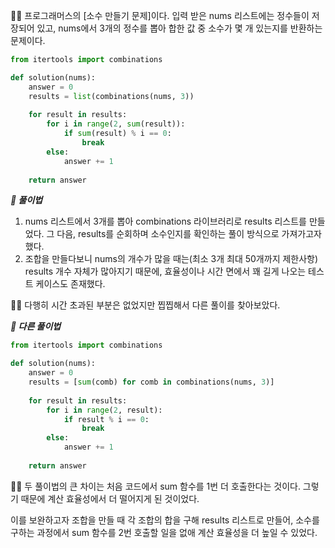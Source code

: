 🧑‍💻 프로그래머스의 [소수 만들기 문제]이다. 입력 받은 nums 리스트에는 정수들이 저장되어 있고, nums에서 3개의 정수를 뽑아 합한 값 중 소수가 몇 개 있는지를 반환하는 문제이다.

```python
from itertools import combinations

def solution(nums):
    answer = 0
    results = list(combinations(nums, 3))
    
    for result in results:
        for i in range(2, sum(result)):
            if sum(result) % i == 0:
                break
        else:
            answer += 1
                
    return answer
```



***📝 풀이법***

1. nums 리스트에서 3개를 뽑아 combinations 라이브러리로 results 리스트를 만들었다. 그 다음, results를 순회하며 소수인지를 확인하는 풀이 방식으로 가져가고자 했다.
2. 조합을 만들다보니 nums의 개수가 많을 때는(최소 3개 최대 50개까지 제한사항) results 개수 자체가 많아지기 때문에, 효율성이나 시간 면에서 꽤 길게 나오는 테스트 케이스도 존재했다. 

🧑‍💻 다행히 시간 초과된 부분은 없었지만 찝찝해서 다른 풀이를 찾아보았다.



***📝 다른 풀이법***

```python
from itertools import combinations

def solution(nums):
    answer = 0
    results = [sum(comb) for comb in combinations(nums, 3)]
    
    for result in results:
        for i in range(2, result):
            if result % i == 0:
                break
        else:
            answer += 1
                
    return answer
```

🧑‍💻 두 풀이법의 큰 차이는 처음 코드에서 sum 함수를 1번 더 호출한다는 것이다. 그렇기 때문에 계산 효율성에서 더 떨어지게 된 것이었다. 

이를 보완하고자 조합을 만들 때 각 조합의 합을 구해 results 리스트로 만들어, 소수를 구하는 과정에서 sum 함수를 2번 호출할 일을 없애 계산 효율성을 더 높일 수 있었다.

